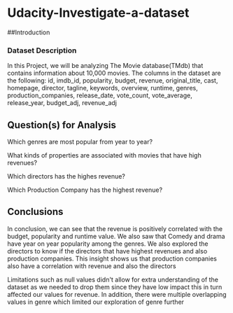 # Udacity-Investigate-a-dataset
##Introduction
### Dataset Description
In this Project, we will be analyzing The Movie database(TMdb) that contains information about 10,000 movies. The columns in the dataset are the following: id, imdb_id, popularity, budget, revenue, original_title, cast, homepage, director, tagline, keywords, overview, runtime, genres, production_companies, release_date, vote_count, vote_average, release_year, budget_adj, revenue_adj

## Question(s) for Analysis
Which genres are most popular from year to year?

What kinds of properties are associated with movies that have high revenues?

Which directors has the highes revenue?

Which Production Company has the highest revenue?

## Conclusions
In conclusion, we can see that the revenue is positively correlated with the budget, popularity and runtime value. We also saw that Comedy and drama have year on year popularity among the genres. We also explored the directors to know if the directors that have highest revenues and also production companies. This insight shows us that production companies also have a correlation with revenue and also the directors

Limitations such as null values didn't allow for extra understanding of the dataset as we needed to drop them since they have low impact this in turn affected our values for revenue. In addition, there were multiple overlapping values in genre which limited our exploration of genre further
